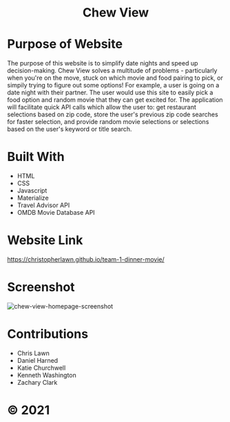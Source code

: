 # <center>Chew View</center>

# Purpose of Website
The purpose of this website is to simplify date nights and speed up decision-making. Chew View solves a multitude of problems - particularly when you're on the move, stuck on which movie and food pairing to pick, or simpily trying to figure out some options! For example, a user is going on a date night with their partner. The user would use this site to easily pick a food option and random movie that they can get excited for. The application will facilitate quick API calls which allow the user to: get restaurant selections based on zip code, store the user's previous zip code searches for faster selection, and provide random movie selections or selections based on the user's keyword or title search. 

# Built With
* HTML
* CSS
* Javascript
* Materialize
* Travel Advisor API
* OMDB Movie Database API

# Website Link
https://christopherlawn.github.io/team-1-dinner-movie/

# Screenshot
![chew-view-homepage-screenshot](https://user-images.githubusercontent.com/91863054/147312551-e172acc5-f6d1-4819-b451-c46e1f4e9b0d.png)

# Contributions
* Chris Lawn
* Daniel Harned
* Katie Churchwell
* Kenneth Washington
* Zachary Clark

# ©️ 2021
